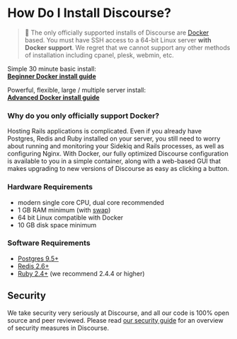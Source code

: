 # How Do I Install Discourse?

> :bell: The only officially supported installs of Discourse are [Docker](https://www.docker.io/) based. You must have SSH access to a 64-bit Linux server **with Docker support**. We regret that we cannot support any other methods of installation including cpanel, plesk, webmin, etc.

Simple 30 minute basic install:  
[**Beginner Docker install guide**][basic]

Powerful, flexible, large / multiple server install:  
[**Advanced Docker install guide**][advanced]

### Why do you only officially support Docker?

Hosting Rails applications is complicated. Even if you already have Postgres, Redis and Ruby installed on your server, you still need to worry about running and monitoring your Sidekiq and Rails processes, as well as configuring Nginx. With Docker, our fully optimized Discourse configuration is available to you in a simple container, along with a web-based GUI that makes upgrading to new versions of Discourse as easy as clicking a button.

### Hardware Requirements

- modern single core CPU, dual core recommended
- 1 GB RAM minimum (with [swap][swap])
- 64 bit Linux compatible with Docker
- 10 GB disk space minimum

### Software Requirements

- [Postgres 9.5+](http://www.postgresql.org/download/)
- [Redis 2.6+](http://redis.io/download)
- [Ruby 2.4+](http://www.ruby-lang.org/en/downloads/) (we recommend 2.4.4 or higher)

## Security

We take security very seriously at Discourse, and all our code is 100% open source and peer reviewed. Please read [our security guide](https://github.com/discourse/discourse/blob/master/docs/SECURITY.md) for an overview of security measures in Discourse.

[basic]: https://github.com/discourse/discourse/blob/master/docs/INSTALL-cloud.md
[advanced]: https://github.com/discourse/discourse_docker
[swap]: https://meta.discourse.org/t/create-a-swapfile-for-your-linux-server/13880
